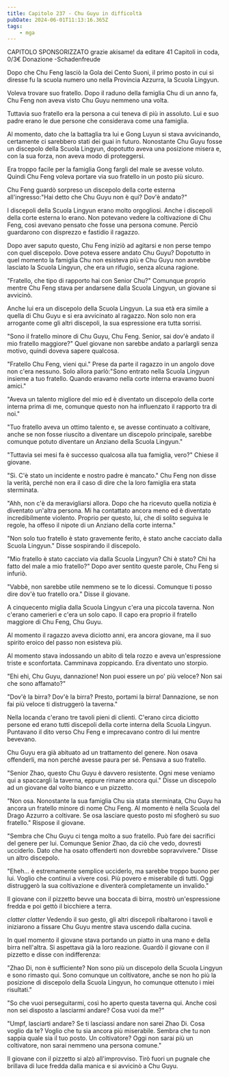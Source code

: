 ```yaml
---
title: Capitolo 237 - Chu Guyu in difficoltà
pubDate: 2024-06-01T11:13:16.365Z
tags:
    - mga
---
```



CAPITOLO SPONSORIZZATO</strong> grazie akisame!
da editare
41 Capitoli in coda, 0/3€ Donazione
-Schadenfreude


Dopo che Chu Feng lasciò la Gola dei Cento Suoni, il primo posto in cui si diresse fu la scuola numero uno nella Provincia Azzurra, la Scuola Lingyun.


Voleva trovare suo fratello. Dopo il raduno della famiglia Chu di un anno fa, Chu Feng non aveva visto Chu Guyu nemmeno una volta.


Tuttavia suo fratello era la persona a cui teneva di più in assoluto. Lui e suo padre erano le due persone che considerava come una famiglia.


Al momento, dato che la battaglia tra lui e Gong Luyun si stava avvicinando, certamente ci sarebbero stati dei guai in futuro. Nonostante Chu Guyu fosse un discepolo della Scuola Lingyun, dopotutto aveva una posizione misera e, con la sua forza, non aveva modo di proteggersi.


Era troppo facile per la famiglia Gong fargli del male se avesse voluto. Quindi Chu Feng voleva portare via suo fratello in un posto più sicuro.


Chu Feng guardò sorpreso un discepolo della corte esterna all'ingresso:"Hai detto che Chu Guyu non è qui? Dov'è andato?"


I discepoli della Scuola Lingyun erano molto orgogliosi. Anche i discepoli della corte esterna lo erano. Non potevano vedere la coltivazione di Chu Feng, così avevano pensato che fosse una persona comune. Perciò guardarono con disprezzo e fastidio il ragazzo.


Dopo aver saputo questo, Chu Feng iniziò ad agitarsi e non perse tempo con quel discepolo. Dove poteva essere andato Chu Guyu? Dopotutto in quel momento la famiglia Chu non esisteva più e Chu Guyu non avrebbe lasciato la Scuola Lingyun, che era un rifugio, senza alcuna ragione.


"Fratello, che tipo di rapporto hai con Senior Chu?" Comunque proprio mentre Chu Feng stava per andarsene dalla Scuola Lingyun, un giovane si avvicinò.


Anche lui era un discepolo della Scuola Lingyun. La sua età era simile a quella di Chu Guyu e si era avvicinato al ragazzo. Non solo non era arrogante come gli altri discepoli, la sua espressione era tutta sorrisi.


"Sono il fratello minore di Chu Guyu, Chu Feng. Senior, sai dov'è andato il mio fratello maggiore?" Quel giovane non sarebbe andato a parlargli senza motivo, quindi doveva sapere qualcosa.


"Fratello Chu Feng, vieni qui." Prese da parte il ragazzo in un angolo dove non c'era nessuno. Solo allora parlò:"Sono entrato nella Scuola Lingyun insieme a tuo fratello. Quando eravamo nella corte interna eravamo buoni amici."


"Aveva un talento migliore del mio ed è diventato un discepolo della corte interna prima di me, comunque questo non ha influenzato il rapporto tra di noi."


"Tuo fratello aveva un ottimo talento e, se avesse continuato a coltivare, anche se non fosse riuscito a diventare un discepolo principale, sarebbe comunque potuto diventare un Anziano della Scuola Lingyun."


"Tuttavia sei mesi fa è successo qualcosa alla tua famiglia, vero?" Chiese il giovane.


"Sì. C'è stato un incidente e nostro padre è mancato." Chu Feng non disse la verità, perché non era il caso di dire che la loro famiglia era stata sterminata.


"Ahh, non c'è da meravigliarsi allora. Dopo che ha ricevuto quella notizia è diventato un'altra persona. Mi ha contattato ancora meno ed è diventato incredibilmente violento. Proprio per questo, lui, che di solito seguiva le regole, ha offeso il nipote di un Anziano della corte interna."


"Non solo tuo fratello è stato gravemente ferito, è stato anche cacciato dalla Scuola Lingyun." Disse sospirando il discepolo.


"Mio fratello è stato cacciato via dalla Scuola Lingyun? Chi è stato? Chi ha fatto del male a mio fratello?" Dopo aver sentito queste parole, Chu Feng si infuriò.


"Vabbè, non sarebbe utile nemmeno se te lo dicessi. Comunque ti posso dire dov'è tuo fratello ora." Disse il giovane.


A cinquecento miglia dalla Scuola Lingyun c'era una piccola taverna. Non c'erano camerieri e c'era un solo capo. Il capo era proprio il fratello maggiore di Chu Feng, Chu Guyu.


Al momento il ragazzo aveva diciotto anni, era ancora giovane, ma il suo spirito eroico del passo non esisteva più.


Al momento stava indossando un abito di tela rozzo e aveva un'espressione triste e sconfortata. Camminava zoppicando. Era diventato uno storpio.


"Ehi ehi, Chu Guyu, dannazione! Non puoi essere un po' più veloce? Non sai che sono affamato?"


"Dov'è la birra? Dov'è la birra? Presto, portami la birra! Dannazione, se non fai più veloce ti distruggerò la taverna."


Nella locanda c'erano tre tavoli pieni di clienti. C'erano circa diciotto persone ed erano tutti discepoli della corte interna della Scuola Lingyun. Puntavano il dito verso Chu Feng e imprecavano contro di lui mentre bevevano.


Chu Guyu era già abituato ad un trattamento del genere. Non osava offenderli, ma non perché avesse paura per sé. Pensava a suo fratello.


"Senior Zhao, questo Chu Guyu è davvero resistente. Ogni mese veniamo qui a spaccargli la taverna, eppure rimane ancora qui." Disse un discepolo ad un giovane dal volto bianco e un pizzetto.


"Non osa. Nonostante la sua famiglia Chu sia stata sterminata, Chu Guyu ha ancora un fratello minore di nome Chu Feng. Al momento è nella Scuola del Drago Azzurro a coltivare. Se osa lasciare questo posto mi sfogherò su suo fratello." Rispose il giovane.


"Sembra che Chu Guyu ci tenga molto a suo fratello. Può fare dei sacrifici del genere per lui. Comunque Senior Zhao, da ciò che vedo, dovresti ucciderlo. Dato che ha osato offenderti non dovrebbe sopravvivere." Disse un altro discepolo.


"Eheh... è estremamente semplice ucciderlo, ma sarebbe troppo buono per lui. Voglio che continui a vivere così. Più povero e miserabile di tutti. Oggi distruggerò la sua coltivazione e diventerà completamente un invalido."


Il giovane con il pizzetto bevve una boccata di birra, mostrò un'espressione fredda e poi gettò il bicchiere a terra.


*clatter clatter* Vedendo il suo gesto, gli altri discepoli ribaltarono i tavoli e iniziarono a fissare Chu Guyu mentre stava uscendo dalla cucina.


In quel momento il giovane stava portando un piatto in una mano e della birra nell'altra. Si aspettava già la loro reazione. Guardò il giovane con il pizzetto e disse con indifferenza:


"Zhao Di, non è sufficiente? Non sono più un discepolo della Scuola Lingyun e sono rimasto qui. Sono comunque un coltivatore, anche se non ho più la posizione di discepolo della Scuola Lingyun, ho comunque ottenuto i miei risultati."


"So che vuoi perseguitarmi, così ho aperto questa taverna qui. Anche così non sei disposto a lasciarmi andare? Cosa vuoi da me?"


"Umpf, lasciarti andare? Se ti lasciassi andare non sarei Zhao Di. Cosa voglio da te? Voglio che tu sia ancora più miserabile. Sembra che tu non sappia quale sia il tuo posto. Un coltivatore? Oggi non sarai più un coltivatore, non sarai nemmeno una persona comune."


Il giovane con il pizzetto si alzò all'improvviso. Tirò fuori un pugnale che brillava di luce fredda dalla manica e si avvicinò a Chu Guyu.



